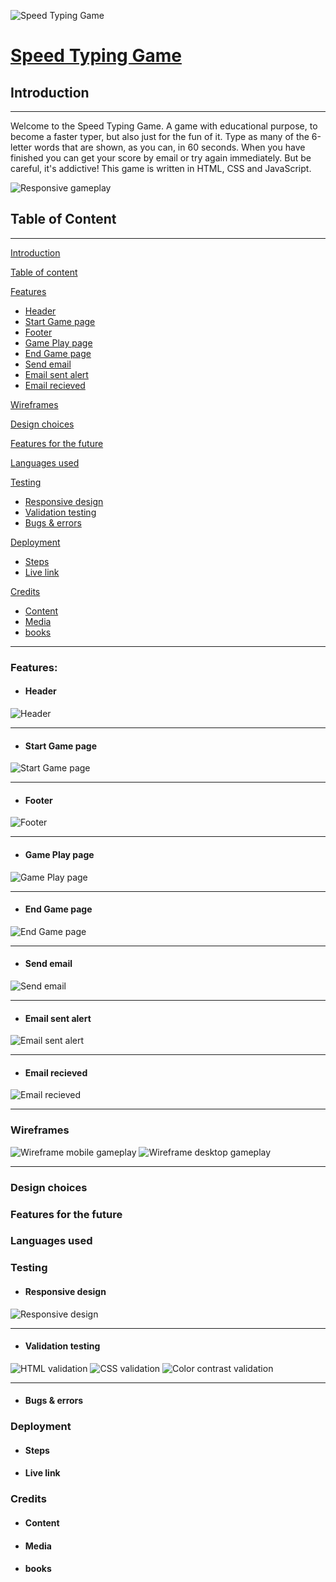 ![Speed Typing Game](assets/images/title.png)

# [Speed Typing Game](https://bgmwebdev.github.io/SpeedTypingGame/ "Live Link")


## Introduction
<hr>
Welcome to the Speed Typing Game. A game with educational purpose, to become a faster typer, but also just for the fun of it.
Type as many of the 6-letter words that are shown, as you can, in 60 seconds. When you have finished you can get your score by email or try again immediately. But be careful, it's addictive! This game is written in HTML, CSS and JavaScript. 

![Responsive gameplay](assets/images/responsive.png)

## Table of Content
<hr>

[Introduction](#introduction)

[Table of content](#table-of-content)

[Features](#features)
- [Header](#header)
- [Start Game page](#start-game-page)
- [Footer](#footer)
- [Game Play page](#game-play-page)
- [End Game page](#end-game-page)
- [Send email](#send-email)
- [Email sent alert](#email-sent-alert)
- [Email recieved](#email-recieved)

[Wireframes](#wireframes)

[Design choices](#design-choices)

[Features for the future](#features-for-the-future)

[Languages used](#languages-used)

[Testing](#testing)
- [Responsive design](#responsive-design)
- [Validation testing](#validation-testing)
- [Bugs & errors](#bugs--errors)

[Deployment](#deployment)
- [Steps](#steps)
- [Live link](#live-link)

[Credits](#credits)
- [Content](#content)
- [Media](#media)
- [books](#books)
<hr>

### Features:
- #### Header
![Header](assets/images/header.png)
<hr>

- #### Start Game page
![Start Game page](assets/images/start_game.png)
<hr>

- #### Footer
![Footer](assets/images/footer.png)
<hr>

- #### Game Play page
![Game Play page](assets/images/game_play.png)
<hr>

- #### End Game page
![End Game page](assets/images/end_game.png)
<hr>

- #### Send email
![Send email](assets/images/required.png)
<hr>

- #### Email sent alert
![Email sent alert](assets/images/email_sent.png)
<hr>

- #### Email recieved
![Email recieved](assets/images/email.png)
<hr>

### Wireframes
![Wireframe mobile gameplay](assets/images/wireframe_mobile.png)
![Wireframe desktop gameplay](assets/images/wireframe_desktop.png)
<hr>

### Design choices

### Features for the future

### Languages used

### Testing
- #### Responsive design
![Responsive design](assets/images/responsive.png)
<hr>

- #### Validation testing
![HTML validation](assets/images/html_vaildation.png)
![CSS validation](assets/images/css_validation.png)
![Color contrast validation](assets/images/color_contrast_checker.png)
<hr>

- #### Bugs & errors

### Deployment
- #### Steps
- #### Live link

### Credits
- #### Content
- #### Media
- #### books